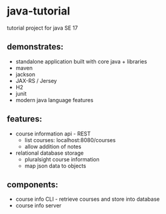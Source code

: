 # java-tutorial
tutorial project for java SE 17

## demonstrates:
* standalone application built with core java + libraries
* maven
* jackson
* JAX-RS / Jersey
* H2
* junit
* modern java language features

## features:
* course information api - REST
  * list courses: localhost:8080/courses
  * allow addition of notes
* relational database storage
  * pluralsight course information
  * map json data to objects

## components:
* course info CLI - retrieve courses and store into database
* course info server